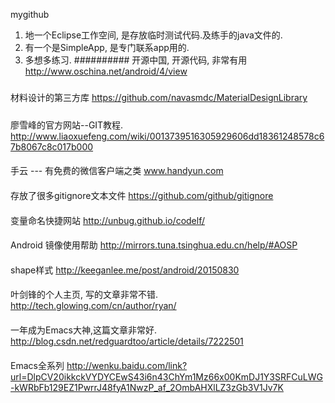 mygithub
1. 地一个Eclipse工作空间, 是存放临时测试代码.及练手的java文件的.
2. 有一个是SimpleApp, 是专门联系app用的.
3. 多想多练习.
##########
开源中国, 开源代码, 非常有用
http://www.oschina.net/android/4/view
#####
材料设计的第三方库
https://github.com/navasmdc/MaterialDesignLibrary
#####
廖雪峰的官方网站--GIT教程.
http://www.liaoxuefeng.com/wiki/0013739516305929606dd18361248578c67b8067c8c017b000
####
手云 --- 有免费的微信客户端之类
www.handyun.com
####
存放了很多gitignore文本文件
https://github.com/github/gitignore
####
变量命名快捷网站 http://unbug.github.io/codelf/
####
Android 镜像使用帮助  http://mirrors.tuna.tsinghua.edu.cn/help/#AOSP
####
shape样式 http://keeganlee.me/post/android/20150830
####
叶剑锋的个人主页, 写的文章非常不错. http://tech.glowing.com/cn/author/ryan/
####
一年成为Emacs大神,这篇文章非常好.   http://blog.csdn.net/redguardtoo/article/details/7222501
####
Emacs全系列    http://wenku.baidu.com/link?url=DlpCV20ikkckVYDYCEwS43i6n43ChYm1Mz66x00KmDJ1Y3SRFCuLWG-kWRbFb129EZ1PwrrJ48fyA1NwzP_af_2OmbAHXlLZ3zGb3V1Jv7K
